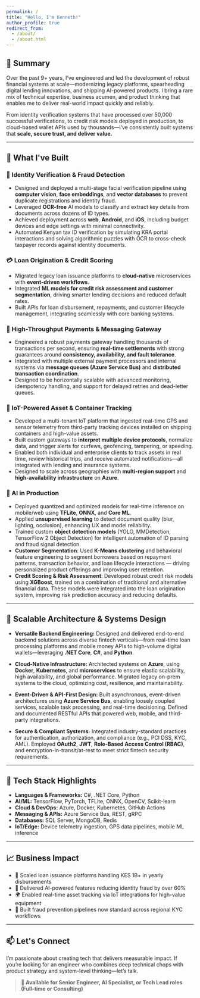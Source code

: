 ```yaml
---
permalink: /
title: "Hello, I'm Kenneth!"
author_profile: true
redirect_from:
  - /about/
  - /about.html
---
```


## 🚀 Summary

Over the past 9+ years, I’ve engineered and led the development of robust financial systems at scale—modernizing legacy platforms, spearheading digital lending innovations, and shipping AI-powered products. I bring a rare mix of technical expertise, business acumen, and product thinking that enables me to deliver real-world impact quickly and reliably.

From identity verification systems that have processed over 50,000 successful verifications, to credit risk models deployed in production, to cloud-based wallet APIs used by thousands—I’ve consistently built systems that **scale, secure trust, and deliver value.**

---

## 💼 What I've Built

### 🔐 Identity Verification & Fraud Detection

- Designed and deployed a multi-stage facial verification pipeline using **computer vision**, **face embeddings**, and **vector databases** to prevent duplicate registrations and identity fraud.
- Leveraged **OCR-free** AI models to classify and extract key details from documents across dozens of ID types.
- Achieved deployment across **web**, **Android**, and **iOS**, including budget devices and edge settings with minimal connectivity.
- Automated Kenyan tax ID verification by simulating KRA portal interactions and solving algorithmic puzzles with OCR to cross-check taxpayer records against identity documents.

### 💳 Loan Origination & Credit Scoring

- Migrated legacy loan issuance platforms to **cloud-native** microservices with **event-driven workflows**.
- Integrated **ML models for credit risk assessment and customer segmentation**, driving smarter lending decisions and reduced default rates.
- Built APIs for loan disbursement, repayments, and customer lifecycle management, integrating seamlessly with core banking systems.

### 🧾 High-Throughput Payments & Messaging Gateway

- Engineered a robust payments gateway handling thousands of transactions per second, ensuring **real-time settlements** with strong guarantees around **consistency, availability, and fault tolerance**.
- Integrated with multiple external payment processors and internal systems via **message queues (Azure Service Bus)** and **distributed transaction coordination**.
- Designed to be horizontally scalable with advanced monitoring, idempotency handling, and support for delayed retries and dead-letter queues.

### 🚚 IoT-Powered Asset & Container Tracking

- Developed a multi-tenant IoT platform that ingested real-time GPS and sensor telemetry from third-party tracking devices installed on shipping containers and high-value assets.
- Built custom gateways to **interpret multiple device protocols**, normalize data, and trigger alerts for curfews, geofencing, tampering, or speeding.
- Enabled both individual and enterprise clients to track assets in real time, review historical trips, and receive automated notifications—all integrated with lending and insurance systems.
- Designed to scale across geographies with **multi-region support** and **high-availability infrastructure** on **Azure**.

### 🤖 AI in Production

- Deployed quantized and optimized models for real-time inference on mobile/web using **TFLite**, **ONNX**, and **Core ML**.
- Applied **unsupervised learning** to detect document quality (blur, lighting, occlusion), enhancing UX and model reliability.
- Trained custom **object detection models** (YOLO, MMDetection, TensorFlow 2 Object Detection) for intelligent automation of ID parsing and fraud signal detection.
- **Customer Segmentation**: Used **K-Means clustering** and behavioral feature engineering to segment borrowers based on repayment patterns, transaction behavior, and loan lifecycle interactions — driving personalized product offerings and improving user retention.
- **Credit Scoring & Risk Assessment**: Developed robust credit risk models using **XGBoost**, trained on a combination of traditional and alternative financial data. These models were integrated into the loan origination system, improving risk prediction accuracy and reducing defaults.

---

## 🧱 Scalable Architecture & Systems Design

- **Versatile Backend Engineering:**
  Designed and delivered end-to-end backend solutions across diverse fintech verticals—from real-time loan processing platforms and mobile money APIs to high-volume digital wallets—leveraging **.NET Core**, **C#**, and **Python**.

- **Cloud-Native Infrastructure:**
  Architected systems on **Azure**, using **Docker**, **Kubernetes**, and **microservices** to ensure elastic scalability, high availability, and global performance. Migrated legacy on-prem systems to the cloud, optimizing cost, resilience, and maintainability.

- **Event-Driven & API-First Design:**
  Built asynchronous, event-driven architectures using **Azure Service Bus**, enabling loosely coupled services, scalable task processing, and real-time decisioning. Defined and documented RESTful APIs that powered web, mobile, and third-party integrations.

- **Secure & Compliant Systems:**
  Integrated industry-standard practices for authentication, authorization, and compliance (e.g., PCI DSS, KYC, AML). Employed **OAuth2**, **JWT**, **Role-Based Access Control (RBAC)**, and encryption-in-transit/at-rest to meet strict fintech security requirements.

---

## 🧠 Tech Stack Highlights

- **Languages & Frameworks:** C#, .NET Core, Python
- **AI/ML:** TensorFlow, PyTorch, TFLite, ONNX, OpenCV, Scikit-learn
- **Cloud & DevOps:** Azure, Docker, Kubernetes, GitHub Actions
- **Messaging & APIs:** Azure Service Bus, REST, gRPC
- **Databases:** SQL Server, MongoDB, Redis
- **IoT/Edge:** Device telemetry ingestion, GPS data pipelines, mobile ML inference

---

## 📈 Business Impact

- 🏦 Scaled loan issuance platforms handling KES 1B+ in yearly disbursements
- 🧠 Delivered AI-powered features reducing identity fraud by over 60%
- 🌍 Enabled real-time asset tracking via IoT integrations for high-value equipment
- 🔐 Built fraud prevention pipelines now standard across regional KYC workflows

---

## 📫 Let's Connect

I’m passionate about creating tech that delivers measurable impact. If you’re looking for an engineer who combines deep technical chops with product strategy and system-level thinking—let’s talk.

> **💼 Available for Senior Engineer, AI Specialist, or Tech Lead roles (Full-time or Consulting)**